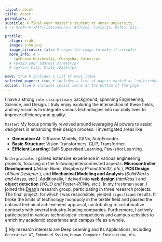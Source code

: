 ```yaml
---
layout: about
title: About
permalink: /
subtitle: A final-year Master's student at Hunan University.
# <a href='#'>Affiliations</a>. Address. Contacts. Motto. Etc.

profile:
  align: right
  image: john.png
  image_circular: false # crops the image to make it circular
  more_info: # >
    <p>Hunan University, Changsha, China</p>
  # <p>123 your address street</p>
  # <p>Your City, State 12345</p>

news: true # includes a list of news items
selected_papers: true # includes a list of papers marked as "selected={true}"
social: true # includes social icons at the bottom of the page
---
```



I have a strong `interdisciplinary` background, spanning Engineering, Science, and Design. I truly enjoy exploring the intersection of these fields, and my vision is to integrate various technologies into our daily lives to improve efficiency and quality.

`Master`: My focus primarily revolved around leveraging AI powers to assist designers in enhancing their design process. I investigated areas like:
- <b>Generative AI</b>: Diffusion Models, GANs, AutoEncoder.
- <b>Basic Structure</b>: Vision Transformers, CLIP, Transformer.
- <b>Efficient Learning</b>: Self-Supervised Learning, Few-shot Learning.

`Undergraduate`: I gained extensive experience in various engineering projects, focusing on the following interconnected aspects: <b>Microcontroller Development</b> (*Jetson Nano, Raspberry Pi and Stm32, etc.*), <b>PCB Design</b> (*Altium Designer* ), and <b>Mechanical Modeling and Analysis</b> (*SolidWorks and Ansys, etc.*). Additionally, I delved into <b>web design</b> (*html/css* ) and <b>object detection</b> (*YOLO and Faster-RCNN, etc.*). In my freshman year, I joined the [<u>Dean</u>](https://iai.dhu.edu.cn/2021/0525/c20255a281050/page.htm)’s research group, participating in three research projects. The final project, for which I was responsible, yielded `significant` results. It broke the limits of technology monopoly in the textile field and passed the national technical achievement appraisal, contributing to collaborative contracts with several industry-leading companies. Furthermore, I actively participated in various technological competitions and campus activities to enrich my academic experience and campus life as a whole.

🔭 My research interests are Deep Learning and Its Applications, including `Generative AI`, `Embedded System`, `Human-Computer Interaction`, etc.
